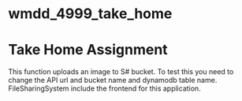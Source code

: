 # wmdd_4999_take_home
# Take Home Assignment

This function uploads an image to S# bucket. To test this you need to change the API url and bucket name and dynamodb table name.
FileSharingSystem include the frontend for this application.
